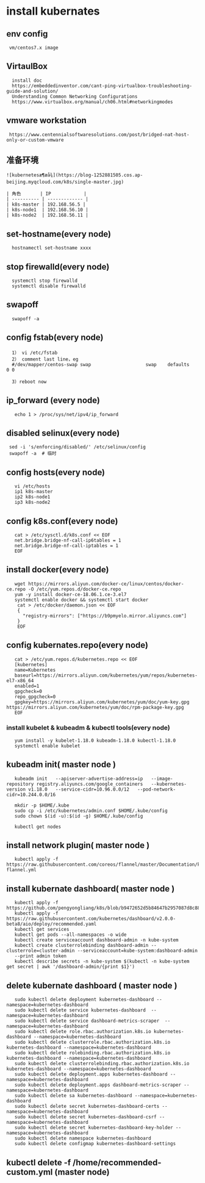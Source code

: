  # install kubernates
   ## env config
     vm/centos7.x image
   ## VirtaulBox
      install doc
      https://embeddedinventor.com/cant-ping-virtualbox-troubleshooting-guide-and-solution/
      Understanding Common Networking Configurations
      https://www.virtualbox.org/manual/ch06.html#networkingmodes
   ## vmware workstation
     https://www.centennialsoftwaresolutions.com/post/bridged-nat-host-only-or-custom-vmware

   ## 准备环境
    ![kubernetesæ¶æå¾](https://blog-1252881505.cos.ap-beijing.myqcloud.com/k8s/single-master.jpg) 

    | 角色       | IP            |
    | ---------- | ------------- |
    | k8s-master | 192.168.56.5 |
    | k8s-node1  | 192.168.56.10 |
    | k8s-node2  | 192.168.56.11 |
    
   ## set-hostname(every node)
      hostnamectl set-hostname xxxx
   ## stop firewalld(every node)
      systemctl stop firewalld
      systemctl disable firewalld
   ## swapoff
      swapoff -a
   ## config fstab(every node)
      1） vi /etc/fstab
      2） comment last line，eg
      #/dev/mapper/centos-swap swap                    swap    defaults        0 0
      
      3）reboot now
   ## ip_forward (every node)
       echo 1 > /proc/sys/net/ipv4/ip_forward
   ## disabled selinux(every node)
     sed -i 's/enforcing/disabled/' /etc/selinux/config
     swapoff -a  # 临时
   ## config hosts(every node)
       vi /etc/hosts 
       ip1 k8s-master
       ip2 k8s-node1
       ip3 k8s-node2
   ## config k8s.conf(every node)
       cat > /etc/sysctl.d/k8s.conf << EOF
       net.bridge.bridge-nf-call-ip6tables = 1
       net.bridge.bridge-nf-call-iptables = 1
       EOF
   ## install docker(every node)
       wget https://mirrors.aliyun.com/docker-ce/linux/centos/docker-ce.repo -O /etc/yum.repos.d/docker-ce.repo
       yum -y install docker-ce-18.06.1.ce-3.el7
       systemctl enable docker && systemctl start docker
        cat > /etc/docker/daemon.json << EOF
        {
          "registry-mirrors": ["https://b9pmyelo.mirror.aliyuncs.com"]
        }
        EOF
   ## config kubernates.repo(every node)
       cat > /etc/yum.repos.d/kubernetes.repo << EOF
       [kubernetes]
       name=Kubernetes
       baseurl=https://mirrors.aliyun.com/kubernetes/yum/repos/kubernetes-el7-x86_64
       enabled=1
       gpgcheck=0
       repo_gpgcheck=0
       gpgkey=https://mirrors.aliyun.com/kubernetes/yum/doc/yum-key.gpg https://mirrors.aliyun.com/kubernetes/yum/doc/rpm-package-key.gpg
       EOF
   ### install kubelet & kubeadm & kubectl tools(every node)
       yum install -y kubelet-1.18.0 kubeadm-1.18.0 kubectl-1.18.0
       systemctl enable kubelet
   ## kubeadm init( master node )
       kubeadm init   --apiserver-advertise-address=ip   --image-repository registry.aliyuncs.com/google_containers   --kubernetes-version v1.18.0   --service-cidr=10.96.0.0/12   --pod-network-cidr=10.244.0.0/16
       
       mkdir -p $HOME/.kube
       sudo cp -i /etc/kubernetes/admin.conf $HOME/.kube/config
       sudo chown $(id -u):$(id -g) $HOME/.kube/config
       
       kubectl get nodes
   ## install network plugin( master node )
       kubectl apply -f https://raw.githubusercontent.com/coreos/flannel/master/Documentation/kube-flannel.yml
   ## install kubernate dashboard( master node )
       kubectl apply -f https://github.com/pengyongliang/k8s/blob/b9472652d5b84647b2957087d8c88d8b33b06797/recommended.yaml
       kubectl apply -f https://raw.githubusercontent.com/kubernetes/dashboard/v2.0.0-beta8/aio/deploy/recommended.yaml
       kubectl get services
       kubectl get pods --all-namespaces -o wide
       kubectl create serviceaccount dashboard-admin -n kube-system
       kubectl create clusterrolebinding dashboard-admin --clusterrole=cluster-admin --serviceaccount=kube-system:dashboard-admin
       --print admin token
       kubectl describe secrets -n kube-system $(kubectl -n kube-system get secret | awk '/dashboard-admin/{print $1}')
       
   ## delete kubernate dashboard ( master node )
       sudo kubectl delete deployment kubernetes-dashboard --namespace=kubernetes-dashboard 
       sudo kubectl delete service kubernetes-dashboard  --namespace=kubernetes-dashboard 
       sudo kubectl delete service dashboard-metrics-scraper  --namespace=kubernetes-dashboard 
       sudo kubectl delete role.rbac.authorization.k8s.io kubernetes-dashboard --namespace=kubernetes-dashboard 
       sudo kubectl delete clusterrole.rbac.authorization.k8s.io kubernetes-dashboard --namespace=kubernetes-dashboard
       sudo kubectl delete rolebinding.rbac.authorization.k8s.io kubernetes-dashboard --namespace=kubernetes-dashboard
       sudo kubectl delete clusterrolebinding.rbac.authorization.k8s.io kubernetes-dashboard --namespace=kubernetes-dashboard
       sudo kubectl delete deployment.apps kubernetes-dashboard --namespace=kubernetes-dashboard
       sudo kubectl delete deployment.apps dashboard-metrics-scraper --namespace=kubernetes-dashboard
       sudo kubectl delete sa kubernetes-dashboard --namespace=kubernetes-dashboard 
       sudo kubectl delete secret kubernetes-dashboard-certs --namespace=kubernetes-dashboard
       sudo kubectl delete secret kubernetes-dashboard-csrf --namespace=kubernetes-dashboard
       sudo kubectl delete secret kubernetes-dashboard-key-holder --namespace=kubernetes-dashboard
       sudo kubectl delete namespace kubernetes-dashboard 
       sudo kubectl delete configmap kubernetes-dashboard-settings

   ## kubectl delete -f /home/recommended-custom.yml (master node)
